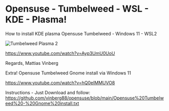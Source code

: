 # Opensuse - Tumbelweed - WSL - KDE - Plasma!

How to install KDE plasma Opensuse Tumbelweed - Windows 11 - WSL2

![Tumbelweed Plasma 2](https://github.com/vinberg88/opensuse/assets/94398623/280f0f6f-6083-4a28-bb6a-5b56b11d80dd)

https://www.youtube.com/watch?v=Ayp3UmU0UoU

Regards,
Mattias Vinberg

Extra! Opensuse Tumbelweed Gnome install via Windows 11

https://www.youtube.com/watch?v=hQ0eIMMUVO8

Instructions - Just Download and follow: https://github.com/vinberg88/opensuse/blob/main/Opensuse%20Tumbelweed%20-%20Gnome%20install.txt

